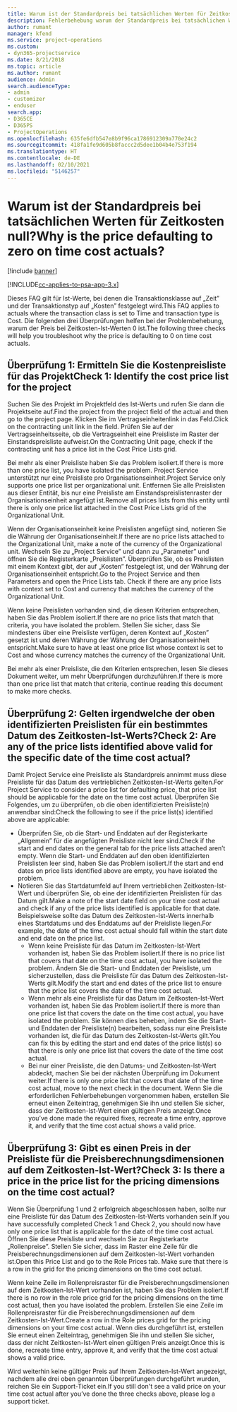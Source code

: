 ```yaml
---
title: Warum ist der Standardpreis bei tatsächlichen Werten für Zeitkosten null?
description: Fehlerbehebung warum der Standardpreis bei tatsächlichen Werten für Zeitkosten null ist.
author: rumant
manager: kfend
ms.service: project-operations
ms.custom:
- dyn365-projectservice
ms.date: 8/21/2018
ms.topic: article
ms.author: rumant
audience: Admin
search.audienceType:
- admin
- customizer
- enduser
search.app:
- D365CE
- D365PS
- ProjectOperations
ms.openlocfilehash: 635fe6dfb547e8b9f96ca1786912309a770e24c2
ms.sourcegitcommit: 418fa1fe9d605b8faccc2d5dee1b04b4e753f194
ms.translationtype: HT
ms.contentlocale: de-DE
ms.lasthandoff: 02/10/2021
ms.locfileid: "5146257"
---
```

# <a name="why-is-the-price-defaulting-to-zero-on-time-cost-actuals"></a><span data-ttu-id="40358-103">Warum ist der Standardpreis bei tatsächlichen Werten für Zeitkosten null?</span><span class="sxs-lookup"><span data-stu-id="40358-103">Why is the price defaulting to zero on time cost actuals?</span></span>

[!include [banner](../includes/psa-now-project-operations.md)]

[!INCLUDE[cc-applies-to-psa-app-3.x](../includes/cc-applies-to-psa-app-3x.md)]

<span data-ttu-id="40358-104">Dieses FAQ gilt für Ist-Werte, bei denen die Transaktionsklasse auf „Zeit” und der Transaktionstyp auf „Kosten” festgelegt wird.</span><span class="sxs-lookup"><span data-stu-id="40358-104">This FAQ applies to actuals where the transaction class is set to Time and transaction type is Cost.</span></span> <span data-ttu-id="40358-105">Die folgenden drei Überprüfungen helfen bei der Problembehebung, warum der Preis bei Zeitkosten-Ist-Werten 0 ist.</span><span class="sxs-lookup"><span data-stu-id="40358-105">The following three checks will help you troubleshoot why the price is defaulting to 0 on time cost actuals.</span></span>
 
## <a name="check-1-identify-the-cost-price-list-for-the-project"></a><span data-ttu-id="40358-106">Überprüfung 1: Ermitteln Sie die Kostenpreisliste für das Projekt</span><span class="sxs-lookup"><span data-stu-id="40358-106">Check 1: Identify the cost price list for the project</span></span>

<span data-ttu-id="40358-107">Suchen Sie des Projekt im Projektfeld des Ist-Werts und rufen Sie dann die Projektseite auf.</span><span class="sxs-lookup"><span data-stu-id="40358-107">Find the project from the project field of the actual and then go to the project page.</span></span> <span data-ttu-id="40358-108">Klicken Sie im Vertragseinheitenlink in das Feld.</span><span class="sxs-lookup"><span data-stu-id="40358-108">Click on the contracting unit link in the field.</span></span> <span data-ttu-id="40358-109">Prüfen Sie auf der Vertragseinheitsseite, ob die Vertragseinheit eine Preisliste im Raster der Einstandspreisliste aufweist.</span><span class="sxs-lookup"><span data-stu-id="40358-109">On the Contracting Unit page, check if the contracting unit has a price list in the Cost Price Lists grid.</span></span>

<span data-ttu-id="40358-110">Bei mehr als einer Preisliste haben Sie das Problem isoliert.</span><span class="sxs-lookup"><span data-stu-id="40358-110">If there is more than one price list, you have isolated the problem.</span></span> <span data-ttu-id="40358-111">Project Service unterstützt nur eine Preisliste pro Organisationseinheit.</span><span class="sxs-lookup"><span data-stu-id="40358-111">Project Service only supports one price list per organizational unit.</span></span> <span data-ttu-id="40358-112">Entfernen Sie alle Preislisten aus dieser Entität, bis nur eine Preisliste am Einstandspreislistenraster der Organisationseinheit angefügt ist.</span><span class="sxs-lookup"><span data-stu-id="40358-112">Remove all prices lists from this entity until there is only one price list attached in the Cost Price Lists grid of the Organizational Unit.</span></span>

<span data-ttu-id="40358-113">Wenn der Organisationseinheit keine Preislisten angefügt sind, notieren Sie die Währung der Organisationseinheit.</span><span class="sxs-lookup"><span data-stu-id="40358-113">If there are no price lists attached to the Organizational Unit, make a note of the currency of the Organizational unit.</span></span> <span data-ttu-id="40358-114">Wechseln Sie zu „Project Service” und dann zu „Parameter” und öffnen Sie die Registerkarte „Preislisten”. Überprüfen Sie, ob es Preislisten mit einem Kontext gibt, der auf „Kosten” festgelegt ist, und der Währung der Organisationseinheit entspricht.</span><span class="sxs-lookup"><span data-stu-id="40358-114">Go to the Project Service and then Parameters and open the Price Lists tab. Check if there are any price lists with context set to Cost and currency that matches the currency of the Organizational Unit.</span></span>
 
<span data-ttu-id="40358-115">Wenn keine Preislisten vorhanden sind, die diesen Kriterien entsprechen, haben Sie das Problem isoliert.</span><span class="sxs-lookup"><span data-stu-id="40358-115">If there are no price lists that match that criteria, you have isolated the problem.</span></span> <span data-ttu-id="40358-116">Stellen Sie sicher, dass Sie mindestens über eine Preisliste verfügen, deren Kontext auf „Kosten” gesetzt ist und deren Währung der Währung der Organisationseinheit entspricht.</span><span class="sxs-lookup"><span data-stu-id="40358-116">Make sure to have at least one price list whose context is set to Cost and whose currency matches the currency of the Organizational Unit.</span></span>

<span data-ttu-id="40358-117">Bei mehr als einer Preisliste, die den Kriterien entsprechen, lesen Sie dieses Dokument weiter, um mehr Überprüfungen durchzuführen.</span><span class="sxs-lookup"><span data-stu-id="40358-117">If there is more than one price list that match that criteria, continue reading this document to make more checks.</span></span>

## <a name="check-2-are-any-of-the-price-lists-identified-above-valid-for-the-specific-date-of-the-time-cost-actual"></a><span data-ttu-id="40358-118">Überprüfung 2: Gelten irgendwelche der oben identifizierten Preislisten für ein bestimmtes Datum des Zeitkosten-Ist-Werts?</span><span class="sxs-lookup"><span data-stu-id="40358-118">Check 2: Are any of the price lists identified above valid for the specific date of the time cost actual?</span></span>

<span data-ttu-id="40358-119">Damit Project Service eine Preisliste als Standardpreis annimmt muss diese Preisliste für das Datum des vertrieblichen Zeitkosten-Ist-Werts gelten.</span><span class="sxs-lookup"><span data-stu-id="40358-119">For Project Service to consider a price list for defaulting price, that price list should be applicable for the date on the time cost actual.</span></span> <span data-ttu-id="40358-120">Überprüfen Sie Folgendes, um zu überprüfen, ob die oben identifizierten Preisliste(n) anwendbar sind:</span><span class="sxs-lookup"><span data-stu-id="40358-120">Check the following to see if the price list(s) identified above are applicable:</span></span>

- <span data-ttu-id="40358-121">Überprüfen Sie, ob die Start- und Enddaten auf der Registerkarte „Allgemein” für die angefügten Preisliste nicht leer sind.</span><span class="sxs-lookup"><span data-stu-id="40358-121">Check if the start and end dates on the general tab for the price lists attached aren’t empty.</span></span> <span data-ttu-id="40358-122">Wenn die Start- und Enddaten auf den oben identifizierten Preislisten leer sind, haben Sie das Problem isoliert.</span><span class="sxs-lookup"><span data-stu-id="40358-122">If the start and end dates on price lists identified above are empty, you have isolated the problem.</span></span> 
- <span data-ttu-id="40358-123">Notieren Sie das Startdatumfeld auf Ihrem vertrieblichen Zeitkosten-Ist-Wert und überprüfen Sie, ob eine der identifizierten Preislisten für das Datum gilt.</span><span class="sxs-lookup"><span data-stu-id="40358-123">Make a note of the start date field on your time cost actual and check if any of the price lists identified is applicable for that date.</span></span> <span data-ttu-id="40358-124">Beispielsweise sollte das Datum des Zeitkosten-Ist-Werts innerhalb eines Startdatums und des Enddatums auf der Preisliste liegen.</span><span class="sxs-lookup"><span data-stu-id="40358-124">For example, the date of the time cost actual should fall within the start date and end date on the price list.</span></span> 
    - <span data-ttu-id="40358-125">Wenn keine Preisliste für das Datum im Zeitkosten-Ist-Wert vorhanden ist, haben Sie das Problem isoliert.</span><span class="sxs-lookup"><span data-stu-id="40358-125">If there is no price list that covers that date on the time cost actual, you have isolated the problem.</span></span> <span data-ttu-id="40358-126">Ändern Sie die Start- und Enddaten der Preisliste, um sicherzustellen, dass die Preisliste für das Datum des Zeitkosten-Ist-Werts gilt.</span><span class="sxs-lookup"><span data-stu-id="40358-126">Modify the start and end dates of the price list to ensure that the price list covers the date of the time cost actual.</span></span> 
    - <span data-ttu-id="40358-127">Wenn mehr als eine Preisliste für das Datum im Zeitkosten-Ist-Wert vorhanden ist, haben Sie das Problem isoliert.</span><span class="sxs-lookup"><span data-stu-id="40358-127">If there is more than one price list that covers the date on the time cost actual, you have isolated the problem.</span></span> <span data-ttu-id="40358-128">Sie können dies beheben, indem Sie die Start- und Enddaten der Preisliste(n) bearbeiten, sodass nur eine Preisliste vorhanden ist, die für das Datum des Zeitkosten-Ist-Werts gilt.</span><span class="sxs-lookup"><span data-stu-id="40358-128">You can fix this by editing the start and end dates of the price list(s) so that there is only one price list that covers the date of the time cost actual.</span></span> 
    - <span data-ttu-id="40358-129">Bei nur einer Preisliste, die den Datums- und Zeitkosten-Ist-Wert abdeckt, machen Sie bei der nächsten Überprüfung im Dokument weiter.</span><span class="sxs-lookup"><span data-stu-id="40358-129">If there is only one price list that covers that date of the time cost actual, move to the next check in the document.</span></span>
<span data-ttu-id="40358-130">Wenn Sie die erforderlichen Fehlerbehebungen vorgenommen haben, erstellen Sie erneut einen Zeiteintrag, genehmigen Sie ihn und stellen Sie sicher, dass der Zeitkosten-Ist-Wert einen gültigen Preis anzeigt.</span><span class="sxs-lookup"><span data-stu-id="40358-130">Once you’ve done made the required fixes, recreate a time entry, approve it, and verify that the time cost actual shows a valid price.</span></span>

## <a name="check-3-is-there-a-price-in-the-price-list-for-the-pricing-dimensions-on-the-time-cost-actual"></a><span data-ttu-id="40358-131">Überprüfung 3: Gibt es einen Preis in der Preisliste für die Preisberechnungsdimensionen auf dem Zeitkosten-Ist-Wert?</span><span class="sxs-lookup"><span data-stu-id="40358-131">Check 3: Is there a price in the price list for the pricing dimensions on the time cost actual?</span></span>

<span data-ttu-id="40358-132">Wenn Sie Überprüfung 1 und 2 erfolgreich abgeschlossen haben, sollte nur eine Preisliste für das Datum des Zeitkosten-Ist-Werts vorhanden sein.</span><span class="sxs-lookup"><span data-stu-id="40358-132">If you have successfully completed Check 1 and Check 2, you should now have only one price list that is applicable for the date of the time cost actual.</span></span> <span data-ttu-id="40358-133">Öffnen Sie diese Preisliste und wechseln Sie zur Registerkarte „Rollenpreise”. Stellen Sie sicher, dass im Raster eine Zeile für die Preisberechnungsdimensionen auf dem Zeitkosten-Ist-Wert vorhanden ist.</span><span class="sxs-lookup"><span data-stu-id="40358-133">Open this Price List and go to the Role Prices tab. Make sure that there is a row in the grid for the pricing dimensions on the time cost actual.</span></span>

<span data-ttu-id="40358-134">Wenn keine Zeile im Rollenpreisraster für die Preisberechnungsdimensionen auf dem Zeitkosten-Ist-Wert vorhanden ist, haben Sie das Problem isoliert.</span><span class="sxs-lookup"><span data-stu-id="40358-134">If there is no row in the role price grid for the pricing dimensions on the time cost actual, then you have isolated the problem.</span></span> <span data-ttu-id="40358-135">Erstellen Sie eine Zeile im Rollenpreisraster für die Preisberechnungsdimensionen auf dem Zeitkosten-Ist-Wert.</span><span class="sxs-lookup"><span data-stu-id="40358-135">Create a row in the Role prices grid for the pricing dimensions on your time cost actual.</span></span> <span data-ttu-id="40358-136">Wenn dies durchgeführt ist, erstellen Sie erneut einen Zeiteintrag, genehmigen Sie ihn und stellen Sie sicher, dass der nicht Zeitkosten-Ist-Wert einen gültigen Preis anzeigt.</span><span class="sxs-lookup"><span data-stu-id="40358-136">Once this is done, recreate time entry, approve it, and verify that the time cost actual shows a valid price.</span></span>
 
<span data-ttu-id="40358-137">Wird weiterhin keine gültiger Preis auf Ihrem Zeitkosten-Ist-Wert angezeigt, nachdem alle drei oben genannten Überprüfungen durchgeführt wurden, reichen Sie ein Support-Ticket ein.</span><span class="sxs-lookup"><span data-stu-id="40358-137">If you still don't see a valid price on your time cost actual after you’ve done the three checks above, please log a support ticket.</span></span>



